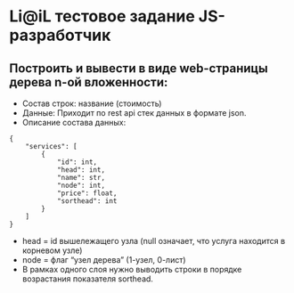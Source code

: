 # Li@iL тестовое задание JS-разработчик
## Построить и вывести в виде web-страницы дерева n-ой вложенности:
- Состав строк: название (стоимость)
- Данные: Приходит по rest api стек данных в формате json.
- Описание состава данных:
```
{
    "services": [
        {
            "id": int,
            "head": int,
            "name": str,
            "node": int,
            "price": float,
            "sorthead": int
        }
    ]
}
```
- head = id вышележащего узла (null означает, что услуга находится в корневом узле)
- node = флаг “узел дерева” (1-узел, 0-лист)
- В рамках одного слоя нужно выводить строки в порядке возрастания показателя sorthead.

